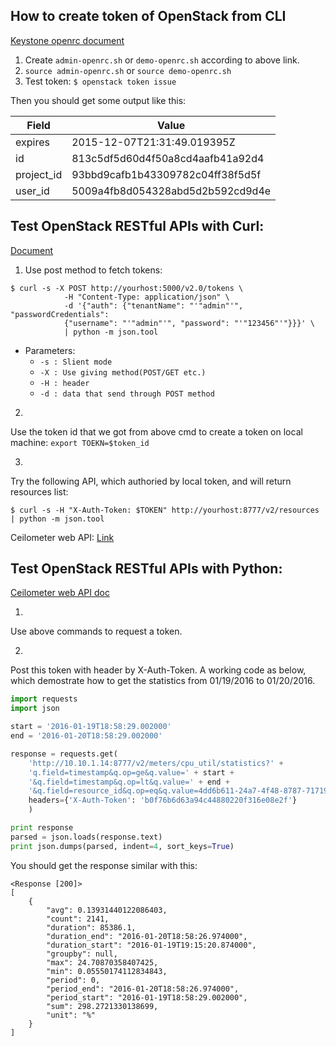 ## How to create token of OpenStack from CLI
[Keystone openrc document](http://docs.openstack.org/liberty/install-guide-ubuntu/keystone-openrc.html)

1. Create `admin-openrc.sh` or `demo-openrc.sh` according to above link.
2. `source admin-openrc.sh` or `source demo-openrc.sh`
3. Test token: `$ openstack token issue`

Then you should get some output like this:

| Field      | Value                            |
|------------|----------------------------------|
| expires    | 2015-12-07T21:31:49.019395Z      |
| id         | 813c5df5d60d4f50a8cd4aafb41a92d4 |
| project_id | 93bbd9cafb1b43309782c04ff38f5d5f |
| user_id    | 5009a4fb8d054328abd5d2b592cd9d4e |


## Test OpenStack RESTful APIs with Curl:

[Document](http://developer.openstack.org/api-guide/quick-start/api-quick-start.html)

1. Use post method to fetch tokens:
```
$ curl -s -X POST http://yourhost:5000/v2.0/tokens \
            -H "Content-Type: application/json" \
            -d '{"auth": {"tenantName": "'"admin"'", "passwordCredentials":
            {"username": "'"admin"'", "password": "'"123456"'"}}}' \
            | python -m json.tool
```
* Parameters:
  * `-s : Slient mode`
  * `-X : Use giving method(POST/GET etc.)`
  * `-H : header`
  * `-d : data that send through POST method`


2.
Use the token id that we got from above cmd to create a token on local machine:
`export TOEKN=$token_id`

3.
Try the following API, which authoried by local token, and will return resources list:
```shell
$ curl -s -H "X-Auth-Token: $TOKEN" http://yourhost:8777/v2/resources | python -m json.tool
```

Ceilometer web API: [Link](http://docs.openstack.org/developer/ceilometer/webapi/v2.html)


## Test OpenStack RESTful APIs with Python:

[Ceilometer web API doc](http://docs.openstack.org/developer/ceilometer/webapi/v2.html)

1.
Use above commands to request a token.

2.
Post this token with header by X-Auth-Token.
A working code as below, which demostrate how to get the statistics from 01/19/2016 to 01/20/2016.
```python
import requests
import json

start = '2016-01-19T18:58:29.002000'
end = '2016-01-20T18:58:29.002000'

response = requests.get(
    'http://10.10.1.14:8777/v2/meters/cpu_util/statistics?' +
    'q.field=timestamp&q.op=ge&q.value=' + start +
    '&q.field=timestamp&q.op=lt&q.value=' + end +
    '&q.field=resource_id&q.op=eq&q.value=4dd6b611-24a7-4f48-8787-71719c06c750',
    headers={'X-Auth-Token': 'b0f76b6d63a94c44880220f316e08e2f'}
    )

print response
parsed = json.loads(response.text)
print json.dumps(parsed, indent=4, sort_keys=True)
```
You should get the response similar with this:
```
<Response [200]>
[
    {
        "avg": 0.13931440122086403,
        "count": 2141,
        "duration": 85386.1,
        "duration_end": "2016-01-20T18:58:26.974000",
        "duration_start": "2016-01-19T19:15:20.874000",
        "groupby": null,
        "max": 24.70870358407425,
        "min": 0.05550174112834843,
        "period": 0,
        "period_end": "2016-01-20T18:58:26.974000",
        "period_start": "2016-01-19T18:58:29.002000",
        "sum": 298.2721330138699,
        "unit": "%"
    }
]
```
